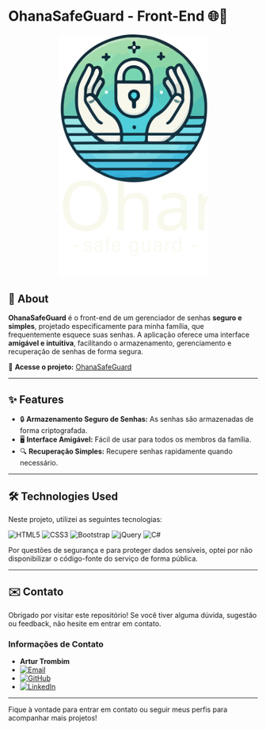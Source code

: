 # OhanaSafeGuard - Front-End 🌐🔐

<div align="center">
  <img src="./resource/logo.svg" alt="Project Logo" width="300"/>
</div>

## 📝 About

**OhanaSafeGuard** é o front-end de um gerenciador de senhas **seguro e simples**, projetado especificamente para minha família, que frequentemente esquece suas senhas. A aplicação oferece uma interface **amigável e intuitiva**, facilitando o armazenamento, gerenciamento e recuperação de senhas de forma segura.

🔗 **Acesse o projeto:** [OhanaSafeGuard](https://ohanasafeguard.vercel.app/)

---

## ✨ Features

- 🔒 **Armazenamento Seguro de Senhas:** As senhas são armazenadas de forma criptografada.
- 🖥️ **Interface Amigável:** Fácil de usar para todos os membros da família.
- 🔍 **Recuperação Simples:** Recupere senhas rapidamente quando necessário.

---

## 🛠️ Technologies Used

Neste projeto, utilizei as seguintes tecnologias:

![HTML5](https://img.shields.io/badge/HTML5-E34F26?style=for-the-badge&logo=html5&logoColor=white)
![CSS3](https://img.shields.io/badge/CSS3-1572B6?style=for-the-badge&logo=css3&logoColor=white)
![Bootstrap](https://img.shields.io/badge/Bootstrap-563D7C?style=for-the-badge&logo=bootstrap&logoColor=white)
![jQuery](https://img.shields.io/badge/jQuery-0769AD?style=for-the-badge&logo=jquery&logoColor=white)
![C#](https://img.shields.io/badge/C%23-239120?style=for-the-badge&logo=c-sharp&logoColor=white)

Por questões de segurança e para proteger dados sensíveis, optei por não disponibilizar o código-fonte do serviço de forma pública.

---

## ✉️ Contato

Obrigado por visitar este repositório! Se você tiver alguma dúvida, sugestão ou feedback, não hesite em entrar em contato.

### Informações de Contato

- **Artur Trombim**
- [![Email](https://img.shields.io/badge/arturtrombim.dev%40gmail.com-D14836?style=for-the-badge&logo=gmail&logoColor=white)](mailto:arturtrombim.dev@gmail.com)
- [![GitHub](https://img.shields.io/badge/Tuizim-181717?style=for-the-badge&logo=github&logoColor=white)](https://github.com/Tuizim)
- [![LinkedIn](https://img.shields.io/badge/Artur%20Trombim-0A66C2?style=for-the-badge&logo=linkedin&logoColor=white)](https://www.linkedin.com/in/artur-trombim)

---

Fique à vontade para entrar em contato ou seguir meus perfis para acompanhar mais projetos!
